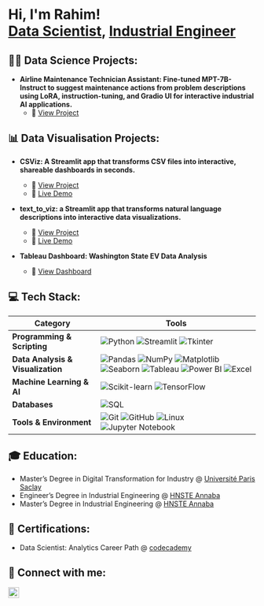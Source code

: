 <h1>Hi, I'm Rahim! <br/><a href="https://www.linkedin.com/in/abderahim-redouane-a6a9bb202/">Data Scientist</a>, <a href="https://www.linkedin.com/in/abderahim-redouane-a6a9bb202/">Industrial Engineer</a></h1>

<h2>👨‍💻 Data Science Projects:</h2>

- <b>Airline Maintenance Technician Assistant: Fine-tuned MPT-7B-Instruct to suggest maintenance actions from problem descriptions using LoRA, instruction-tuning, and Gradio UI for interactive industrial AI applications.</b>
  - 🔗 [View Project](https://github.com/abderahimred/Airline-Technician-Assistant-LLM)

<h2>📊 Data Visualisation Projects:</h2>

- <b>CSViz: A Streamlit app that transforms CSV files into interactive, shareable dashboards in seconds.</b>
  - 🔗 [View Project](https://github.com/abderahimred/csviz1)
  - 🔗 [Live Demo](https://csvizapp.streamlit.app/)
- <b>text_to_viz: a Streamlit app that transforms natural language descriptions into interactive data visualizations.</b>
  - 🔗 [View Project](https://github.com/abderahimred/text_to_viz)
  - 🔗 [Live Demo](https://texttoviz.streamlit.app/)  
  
- <b>Tableau Dashboard: Washington State EV Data Analysis</b>
  - 🔗 [View Dashboard](https://public.tableau.com/app/profile/abderahim.redouane/viz/WashingtonStateEVDataAnalysis/Dashboard12)

<h2>💻 Tech Stack:</h2>

| Category           | Tools |
|--------------------|-------|
| **Programming & Scripting** | ![Python](https://img.shields.io/badge/-Python-000?&logo=python) ![Streamlit](https://img.shields.io/badge/-Streamlit-000?&logo=streamlit) ![Tkinter](https://img.shields.io/badge/-Tkinter-000) |
| **Data Analysis & Visualization** | ![Pandas](https://img.shields.io/badge/-Pandas-000?&logo=pandas) ![NumPy](https://img.shields.io/badge/-NumPy-000?&logo=numpy) ![Matplotlib](https://img.shields.io/badge/-Matplotlib-000) ![Seaborn](https://img.shields.io/badge/-Seaborn-000) ![Tableau](https://img.shields.io/badge/-Tableau-000?&logo=tableau) ![Power BI](https://img.shields.io/badge/-PowerBI-000?&logo=powerbi) ![Excel](https://img.shields.io/badge/-Excel-000?&logo=microsoftexcel) |
| **Machine Learning & AI** | ![Scikit-learn](https://img.shields.io/badge/-Scikit--learn-000?&logo=scikitlearn) ![TensorFlow](https://img.shields.io/badge/-TensorFlow-000?&logo=tensorflow) |![HuggingFace](https://img.shields.io/badge/-HuggingFace-000?&logo=huggingface) ![LoRA](https://img.shields.io/badge/-LoRA-000) |
| **Databases** | ![SQL](https://img.shields.io/badge/-SQL-000?&logo=sqlite) |
| **Tools & Environment** | ![Git](https://img.shields.io/badge/-Git-000?&logo=git) ![GitHub](https://img.shields.io/badge/-GitHub-000?&logo=github) ![Linux](https://img.shields.io/badge/-Linux-000?&logo=linux) ![Jupyter Notebook](https://img.shields.io/badge/-Jupyter-000?&logo=jupyter) |


<h2>🎓 Education:</h2>

- Master’s Degree in Digital Transformation for Industry @ <a href="https://www.universite-paris-saclay.fr/">Université Paris Saclay</a>
- Engineer’s Degree in Industrial Engineering @ <a href="https://ensti-annaba.dz/">HNSTE Annaba</a>
- Master’s Degree in Industrial Engineering @ <a href="https://ensti-annaba.dz/">HNSTE Annaba</a>

<h2>📜 Certifications:</h2>

- Data Scientist: Analytics Career Path @ <a href="https://www.codecademy.com/profiles/r1him/certificates/7dec503730a448c8b22bb251ada403f3">codecademy</a>

<h2> 🤳 Connect with me:</h2>

[<img align="left" alt="JoshMadakor | LinkedIn" width="22px" src="https://cdn.jsdelivr.net/npm/simple-icons@v3/icons/linkedin.svg" />][linkedin]



[linkedin]: https://www.linkedin.com/in/abderahim-redouane-a6a9bb202/


